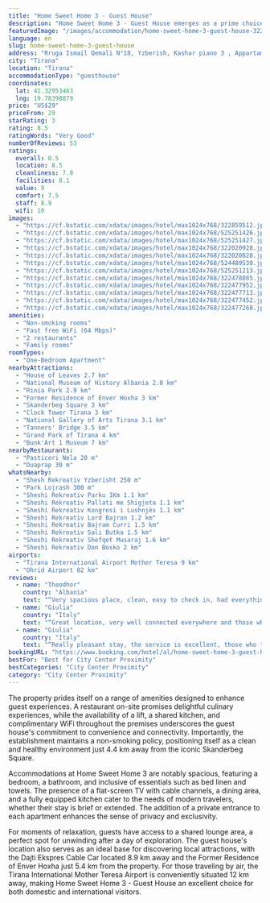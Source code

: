 ```yaml
---
title: "Home Sweet Home 3 - Guest House"
description: "Home Sweet Home 3 - Guest House emerges as a prime choice for travelers seeking a blend of comfort and convenience in the heart of Tirana."
featuredImage: "/images/accommodation/home-sweet-home-3-guest-house-322859512.jpg"
language: en
slug: home-sweet-home-3-guest-house
address: "Rruga Ismail Qemali N°18, Yzberish, Kashar piano 3 , Appartamento 12, 1050 Tirana, Albania"
city: "Tirana"
location: "Tirana"
accommodationType: "guesthouse"
coordinates:
  lat: 41.32953463
  lng: 19.78398879
price: "US$29"
priceFrom: 29
starRating: 3
rating: 8.5
ratingWords: "Very Good"
numberOfReviews: 53
ratings:
  overall: 8.5
  location: 8.5
  cleanliness: 7.8
  facilities: 8.1
  value: 9
  comfort: 7.5
  staff: 8.9
  wifi: 10
images:
  - "https://cf.bstatic.com/xdata/images/hotel/max1024x768/322859512.jpg?k=a7b7a7db40fc2060f669407b127803b71289eed8bfc222a83e85bbba74914aa5&o=&hp=1"
  - "https://cf.bstatic.com/xdata/images/hotel/max1024x768/525251426.jpg?k=b20b924ba2f5f583cbc571efef1fb5d8d838877fb9e8db0af841e0c9563081ec&o=&hp=1"
  - "https://cf.bstatic.com/xdata/images/hotel/max1024x768/525251427.jpg?k=4c817d7ac6234e67bbf3a7944ad04870f39115adeaeb326f252859b9dd7cc936&o=&hp=1"
  - "https://cf.bstatic.com/xdata/images/hotel/max1024x768/322020928.jpg?k=635e5ff40ab7d78f121c3047654454c8008ed6d9eafc3394e4d8032ea7401f7a&o=&hp=1"
  - "https://cf.bstatic.com/xdata/images/hotel/max1024x768/322020828.jpg?k=819d3c2591ad25aa6ee7a0945e0c3974a056c2e4c55d91d0e2747f28376c178c&o=&hp=1"
  - "https://cf.bstatic.com/xdata/images/hotel/max1024x768/524489530.jpg?k=58c9b3af12588837049b5aef060727ff7a1589f4679246c7754bcad112977750&o=&hp=1"
  - "https://cf.bstatic.com/xdata/images/hotel/max1024x768/525251213.jpg?k=dddc5b1fba45836374e8ac0e4d07257fae1b8fa19d936e4d55373e2401f75f44&o=&hp=1"
  - "https://cf.bstatic.com/xdata/images/hotel/max1024x768/322478085.jpg?k=e26a9004faec7da3deb3d2da5fb7ac5f9575e0cea7001a972db7bd20540ffff5&o=&hp=1"
  - "https://cf.bstatic.com/xdata/images/hotel/max1024x768/322477952.jpg?k=42400731728b16a5208e615dc27c654c0be3f3f70fe13b9b0db8f4e7c862aeda&o=&hp=1"
  - "https://cf.bstatic.com/xdata/images/hotel/max1024x768/322477713.jpg?k=ad6ad66b64de8b9d3ece4cd2e6aa7afdb5d5dd418e4e4225ba56f48d50fb4786&o=&hp=1"
  - "https://cf.bstatic.com/xdata/images/hotel/max1024x768/322477452.jpg?k=9132f242061448c42a32f94e89c570f987b3358f130847b20efb1a9cb871de2a&o=&hp=1"
  - "https://cf.bstatic.com/xdata/images/hotel/max1024x768/322477268.jpg?k=ab6d30adc1ca77e04ee255129cc5c165a1fc102fe49e2c09a0b37672d6a315ed&o=&hp=1"
amenities:
  - "Non-smoking rooms"
  - "Fast free WiFi (64 Mbps)"
  - "2 restaurants"
  - "Family rooms"
roomTypes:
  - "One-Bedroom Apartment"
nearbyAttractions:
  - "House of Leaves 2.7 km"
  - "National Museum of History Albania 2.8 km"
  - "Rinia Park 2.9 km"
  - "Former Residence of Enver Hoxha 3 km"
  - "Skanderbeg Square 3 km"
  - "Clock Tower Tirana 3 km"
  - "National Gallery of Arts Tirana 3.1 km"
  - "Tanners' Bridge 3.5 km"
  - "Grand Park of Tirana 4 km"
  - "Bunk'Art 1 Museum 7 km"
nearbyRestaurants:
  - "Pasticeri Nela 20 m"
  - "Duaprap 30 m"
whatsNearby:
  - "Shesh Rekreativ Yzberisht 250 m"
  - "Park Lojrash 300 m"
  - "Sheshi Rekreativ Parku 1Km 1.1 km"
  - "Sheshi Rekreativ Pallati me Shigjeta 1.1 km"
  - "Sheshi Rekreativ Kongresi i Lushnjës 1.1 km"
  - "Sheshi Rekreativ Lord Bajron 1.2 km"
  - "Sheshi Rekreativ Bajram Curri 1.5 km"
  - "Sheshi Rekreativ Sali Butka 1.5 km"
  - "Sheshi Rekreativ Shefqet Musaraj 1.6 km"
  - "Sheshi Rekreativ Don Bosko 2 km"
airports:
  - "Tirana International Airport Mother Teresa 9 km"
  - "Ohrid Airport 82 km"
reviews:
  - name: "Theodhor"
    country: "Albania"
    text: "“Very spacious place, clean, easy to check in, had everything that you need during the stay. It is worthy for the price. Totally recommend it.”"
  - name: "Giulia"
    country: "Italy"
    text: "“Great location, very well connected everywhere and those who manage the organization are always very attentive and helpful. Very good cleaning service and especially the possibility to self check in, one of the very few facilities to offer this...”"
  - name: "Giulia"
    country: "Italy"
    text: "“Really pleasant stay, the service is excellent, those who take care of the structure are always available to help with any clarification. There is air conditioning and also the possibility of self check in so you can arrive at any time you...”"
bookingURL: "https://www.booking.com/hotel/al/home-sweet-home-3-guest-house.en-gb.html?aid=8035640"
bestFor: "Best for City Center Proximity"
bestCategories: "City Center Proximity"
category: "City Center Proximity"
---
```


The property prides itself on a range of amenities designed to enhance guest experiences. A restaurant on-site promises delightful culinary experiences, while the availability of a lift, a shared kitchen, and complimentary WiFi throughout the premises underscores the guest house's commitment to convenience and connectivity. Importantly, the establishment maintains a non-smoking policy, positioning itself as a clean and healthy environment just 4.4 km away from the iconic Skanderbeg Square.

Accommodations at Home Sweet Home 3 are notably spacious, featuring a bedroom, a bathroom, and inclusive of essentials such as bed linen and towels. The presence of a flat-screen TV with cable channels, a dining area, and a fully equipped kitchen cater to the needs of modern travelers, whether their stay is brief or extended. The addition of a private entrance to each apartment enhances the sense of privacy and exclusivity.

For moments of relaxation, guests have access to a shared lounge area, a perfect spot for unwinding after a day of exploration. The guest house's location also serves as an ideal base for discovering local attractions, with the Dajti Ekspres Cable Car located 8.9 km away and the Former Residence of Enver Hoxha just 5.4 km from the property. For those traveling by air, the Tirana International Mother Teresa Airport is conveniently situated 12 km away, making Home Sweet Home 3 - Guest House an excellent choice for both domestic and international visitors.